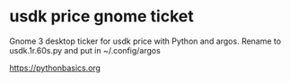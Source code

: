 # usdk price gnome ticket 

Gnome 3 desktop ticker for usdk price with Python and argos. Rename to usdk.1r.60s.py and put in ~/.config/argos

https://pythonbasics.org
